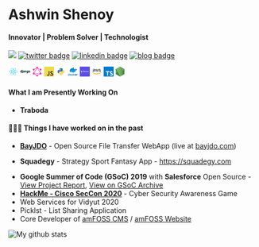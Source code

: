 # Ashwin Shenoy
#### Innovator | Problem Solver | Technologist

![](https://komarev.com/ghpvc/?username=aswinshenoy)
[![twitter badge](https://img.shields.io/badge/twitter-aswinshenoy_-0077b5?style=social&logo=twitter)](https://twitter.com/aswinshenoy_)
[![linkedin badge](https://img.shields.io/badge/linkedin-aswinshenoy-0077b5?style=social&logo=linkedin)](https://www.linkedin.com/in/aswinshenoy/)
[![blog badge](https://img.shields.io/badge/blog-aswinshenoy.com-1f425f?style=social)](https://aswinshenoy.com/)

<code><img height="20" src="https://raw.githubusercontent.com/github/explore/80688e429a7d4ef2fca1e82350fe8e3517d3494d/topics/react/react.png"></code>
<code><img height="20" src="https://raw.githubusercontent.com/github/explore/80688e429a7d4ef2fca1e82350fe8e3517d3494d/topics/django/django.png"></code>
<code><img height="20" src="https://raw.githubusercontent.com/github/explore/5c058a388828bb5fde0bcafd4bc867b5bb3f26f3/topics/graphql/graphql.png"></code>
<code><img height="20" src="https://raw.githubusercontent.com/github/explore/80688e429a7d4ef2fca1e82350fe8e3517d3494d/topics/javascript/javascript.png"></code>
<code><img height="20" src="https://raw.githubusercontent.com/github/explore/5c058a388828bb5fde0bcafd4bc867b5bb3f26f3/topics/python/python.png"></code>
<code><img height="20" src="https://raw.githubusercontent.com/github/explore/80688e429a7d4ef2fca1e82350fe8e3517d3494d/topics/docker/docker.png"></code>
<code><img height="20" src="https://raw.githubusercontent.com/github/explore/80688e429a7d4ef2fca1e82350fe8e3517d3494d/topics/terraform/terraform.png"></code>
<code><img height="20" src="https://raw.githubusercontent.com/github/explore/80688e429a7d4ef2fca1e82350fe8e3517d3494d/topics/aws/aws.png"></code>
<code><img height="20" src="https://raw.githubusercontent.com/github/explore/80688e429a7d4ef2fca1e82350fe8e3517d3494d/topics/typescript/typescript.png"></code>
<code><img height="20" src="https://raw.githubusercontent.com/github/explore/80688e429a7d4ef2fca1e82350fe8e3517d3494d/topics/nodejs/nodejs.png"></code>

#### What I am Presently Working On
* **Traboda**

#### 👨🏻‍💻 Things I have worked on in the past
- **[BayJDO](https://github.com/aswinshenoy/bayjdo)** - Open Source File Transfer WebApp (live at [bayjdo.com](https://bayjdo.com))
* **Squadegy** - Strategy Sport Fantasy App - https://squadegy.com
- **Google Summer of Code (GSoC) 2019** with **Salesforce** Open Source - [View Project Report](https://gist.github.com/aswinshenoy/36a1a4786092ad177f4cf5507523ba4d), [View on GSoC Archive](https://summerofcode.withgoogle.com/archive/2019/projects/6193798005129216/)
- **[HackMe - Cisco SecCon 2020](https://github.com/j-harikrishnan/game.github.io)** - Cyber Security Awareness Game
- Web Services for Vidyut 2020 
- Picklst - List Sharing Application
- Core Developer of [amFOSS CMS](https://github.com/amfoss/cms) / [amFOSS Website](https://github.com/amfoss/website)

![My github stats](https://github-readme-stats.anuraghazra1.vercel.app/api?username=aswinshenoy&show_icons=true&hide_border=true)
